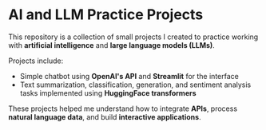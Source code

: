 # AI and LLM Practice Projects

This repository is a collection of small projects I created to practice working with **artificial intelligence** and **large language models (LLMs)**.

Projects include:
 - Simple chatbot using **OpenAI's API** and **Streamlit** for the interface
 - Text summarization, classification, generation, and sentiment analysis tasks implemented using **HuggingFace transformers**

These projects helped me understand how to integrate **APIs**, process **natural language data**, and build **interactive applications**.
